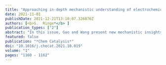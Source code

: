 ```yaml
---
title: "Approaching in-depth mechanistic understanding of electrochemical hydrogen conversion from computational simulations"
date: 2021-11-01
publishDate: 2021-12-21T13:10:07.326876Z
authors: [<b>S.  Ringe*</b> ]
publication_types: ["2"]
abstract: "In this issue, Gao and Wang present new mechanistic insights about the electrochemical hydrogen evolution and oxidation reactions on Pt(111). For this they perform micro-kinetic modeling utilizing constant potential activation barriers derived from grand-canonical density functional theory to gain insights on the origin of the Tafel slope, coverages, and rate-limiting steps."
featured: false
publication: "*Chem Catalysis*"
doi: "10.1016/j.checat.2021.10.019"
volume: "1"
pages: "1160 - 1162"
---
```



